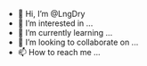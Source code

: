 - 👋 Hi, I’m @LngDry
- 👀 I’m interested in ...
- 🌱 I’m currently learning ...
- 💞️ I’m looking to collaborate on ...
- 📫 How to reach me ...

<!---
LngDry/LngDry is a ✨ special ✨ repository because its `README.md` (this file) appears on your GitHub profile.
You can click the Preview link to take a look at your changes.
--->
